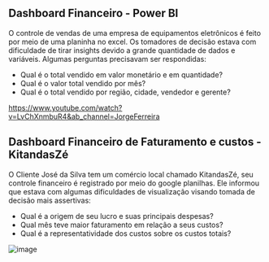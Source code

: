 
## **Dashboard Financeiro - Power BI**

O controle de vendas de uma empresa de equipamentos eletrônicos é feito por meio de uma planinha no excel. 
Os tomadores de decisão estava com dificuldade de tirar insights devido a grande quantidade de dados e variáveis. 
Algumas perguntas precisavam ser respondidas:

- Qual é o total vendido em valor monetário e em quantidade?
- Qual é o valor total vendido por mês?
- Qual é o total vendido por região, cidade, vendedor e gerente? 
   
https://www.youtube.com/watch?v=LvChXnmbuR4&ab_channel=JorgeFerreira

## **Dashboard Financeiro de Faturamento e custos - KitandasZé**

O Cliente José da Silva tem um comércio local chamado KitandasZé, seu controle financeiro é registrado por meio do google planilhas. 
Ele informou que estava com algumas dificuldades de visualização visando tomada de decisão mais assertivas: 

- Qual é a origem de seu lucro e suas principais despesas?
- Qual mês teve maior faturamento em relação a seus custos?
- Qual é a representatividade dos custos sobre os custos totais?   

![image](https://github.com/JorgeFerreira09/Dashboard-Financeiro/assets/106722825/4ddf2601-e2c3-4b46-ace8-2d117e293d73)

